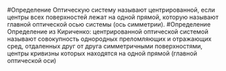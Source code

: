 #Определение 
Оптическую систему называют центрированной, если центры всех поверхностей лежат на одной прямой, которую называют главной оптической осью системы (ось симметрии).
#Определение 
Определение из Кириченко: центрированной оптической системой называют совокупность однородных преломляющих и отражающих сред, отдаленных друг от друга симметричными поверхностями, центры кривизны которых находятся на одной прямой (главной оптической оси)